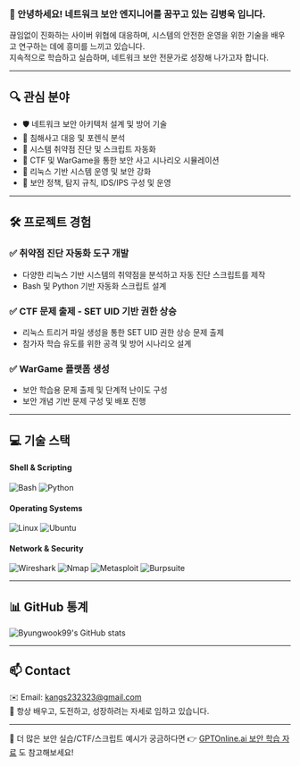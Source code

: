 ### 👋 안녕하세요! 네트워크 보안 엔지니어를 꿈꾸고 있는 김병욱 입니다.

끊임없이 진화하는 사이버 위협에 대응하며, 시스템의 안전한 운영을 위한 기술을 배우고 연구하는 데에 흥미를 느끼고 있습니다.  
지속적으로 학습하고 실습하며, 네트워크 보안 전문가로 성장해 나가고자 합니다.

---

## 🔍 관심 분야

- 🛡️ 네트워크 보안 아키텍처 설계 및 방어 기술
- 📡 침해사고 대응 및 포렌식 분석
- 🐍 시스템 취약점 진단 및 스크립트 자동화
- 🎯 CTF 및 WarGame을 통한 보안 사고 시나리오 시뮬레이션
- 🧠 리눅스 기반 시스템 운영 및 보안 강화
- 🔐 보안 정책, 탐지 규칙, IDS/IPS 구성 및 운영

---

## 🛠️ 프로젝트 경험

### ✅ 취약점 진단 자동화 도구 개발
- 다양한 리눅스 기반 시스템의 취약점을 분석하고 자동 진단 스크립트를 제작  
- Bash 및 Python 기반 자동화 스크립트 설계

### ✅ CTF 문제 출제 - SET UID 기반 권한 상승
- 리눅스 트리거 파일 생성을 통한 SET UID 권한 상승 문제 출제
- 참가자 학습 유도를 위한 공격 및 방어 시나리오 설계

### ✅ WarGame 플랫폼 생성
- 보안 학습용 문제 출제 및 단계적 난이도 구성
- 보안 개념 기반 문제 구성 및 배포 진행

---

## 💻 기술 스택

#### Shell & Scripting
![Bash](https://img.shields.io/badge/Bash-4EAA25?style=flat-square&logo=gnubash&logoColor=white)
![Python](https://img.shields.io/badge/Python-3776AB?style=flat-square&logo=python&logoColor=white)

#### Operating Systems
![Linux](https://img.shields.io/badge/Linux-FCC624?style=flat-square&logo=linux&logoColor=black)
![Ubuntu](https://img.shields.io/badge/Ubuntu-E95420?style=flat-square&logo=ubuntu&logoColor=white)

#### Network & Security
![Wireshark](https://img.shields.io/badge/Wireshark-1679A7?style=flat-square&logo=wireshark&logoColor=white)
![Nmap](https://img.shields.io/badge/Nmap-004A70?style=flat-square)
![Metasploit](https://img.shields.io/badge/Metasploit-000000?style=flat-square)
![Burpsuite](https://img.shields.io/badge/Burpsuite-FF6F00?style=flat-square)

---

## 📊 GitHub 통계

![Byungwook99's GitHub stats](https://github-readme-stats.vercel.app/api?username=Byungwook99&show_icons=true&theme=default)

---

## 📫 Contact

✉️ Email: kangs232323@gmail.com  
💬 항상 배우고, 도전하고, 성장하려는 자세로 임하고 있습니다.

---

🧠 더 많은 보안 실습/CTF/스크립트 예시가 궁금하다면 👉 [GPTOnline.ai 보안 학습 자료](https://gptonline.ai/ko/) 도 참고해보세요!
